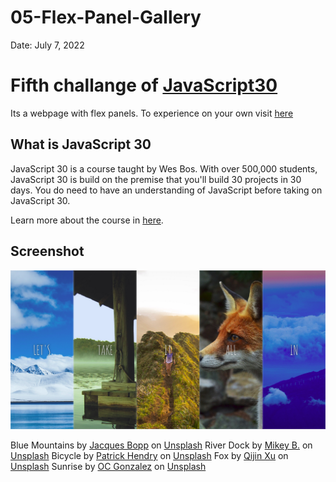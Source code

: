 # 05-Flex-Panel-Gallery

Date: July 7, 2022

# Fifth challange of [JavaScript30](https://javascript30.com/)

Its a webpage with flex panels. To experience on your own visit [here](https://rohit-saini7.github.io/05-Flex-Panel-Gallery/)

## What is JavaScript 30

JavaScript 30 is a course taught by Wes Bos. With over 500,000 students, JavaScript 30 is build on the premise that you'll build 30 projects in 30 days. You do need to have an understanding of JavaScript before taking on JavaScript 30.

Learn more about the course in [here](https://javascript30.com/).

## Screenshot

![Screenshot](./assets/screenshot.png)

Blue Mountains by [Jacques Bopp](https://unsplash.com/@jacquesbopp) on [Unsplash](https://unsplash.com/s/photos/blue-mountains)
River Dock by [Mikey B.](https://unsplash.com/@mikeyhassnapped) on [Unsplash](https://unsplash.com/s/photos/river-dock)
Bicycle by [Patrick Hendry](https://unsplash.com/@worldsbetweenlines) on [Unsplash](https://unsplash.com/s/photos/bicycle)
Fox by [Qijin Xu](https://unsplash.com/@obkim) on [Unsplash](https://unsplash.com/s/photos/fox)
Sunrise by [OC Gonzalez](https://unsplash.com/@ocvisual) on [Unsplash](https://unsplash.com/s/photos/sunrise)
